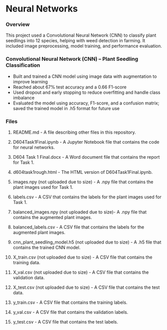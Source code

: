 # Neural Networks
### Overview
This project used a Convolutional Neural Network (CNN) to classify plant seedlings into 12 species, helping with weed detection in farming. It included image preprocessing, model training, and performance evaluation.

### Convolutional Neural Network (CNN) – Plant Seedling Classification
- Built and trained a CNN model using image data with augmentation to improve learning
- Reached about 67% test accuracy and a 0.66 F1-score
- Used dropout and early stopping to reduce overfitting and handle class imbalance
- Evaluated the model using accuracy, F1-score, and a confusion matrix; saved the trained model in .h5 format for future use


### Files
1. README.md - A file describing other files in this repository.

2. D604Task1Final.ipynb - A Jupyter Notebook file that contains the code for neural networks.

3. D604 Task 1 Final.docx - A Word document file that contains the report for Task 1.

4. d604task1rough.html - The HTML version of D604Task1Final.ipynb.

5. images.npy (not uploaded due to size) - A .npy file that contains the plant images used for Task 1.

6. labels.csv - A CSV that contains the labels for the plant images used for Task 1.

7. balanced_images.npy (not uploaded due to size)- A .npy file that contains the augmented plant images.

8. balanced_labels.csv - A CSV file that contains the labels for the augmented plant images.

9. cnn_plant_seedling_model.h5 (not uploaded due to size) - A .h5 file that contains the trained CNN model.

10. X_train.csv (not uploaded due to size) - A CSV file that contains the training data.

11. X_val.csv (not uploaded due to size) - A CSV file that contains the validation data.

12. X_test.csv (not uploaded due to size) - A CSV file that contains the test data.

13. y_train.csv - A CSV file that contains the training labels.

14. y_val.csv - A CSV file that contains the validation labels.

15. y_test.csv - A CSV file that contains the test labels.
